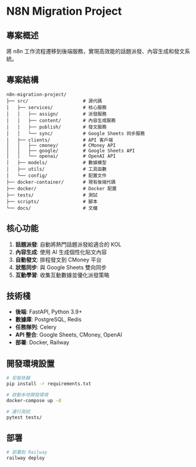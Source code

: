 # N8N Migration Project

## 專案概述
將 n8n 工作流程遷移到後端服務，實現高效能的話題派發、內容生成和發文系統。

## 專案結構
```
n8n-migration-project/
├── src/                    # 源代碼
│   ├── services/           # 核心服務
│   │   ├── assign/         # 派發服務
│   │   ├── content/        # 內容生成服務
│   │   ├── publish/        # 發文服務
│   │   └── sync/           # Google Sheets 同步服務
│   ├── clients/            # API 客戶端
│   │   ├── cmoney/         # CMoney API
│   │   ├── google/         # Google Sheets API
│   │   └── openai/         # OpenAI API
│   ├── models/             # 數據模型
│   ├── utils/              # 工具函數
│   └── config/             # 配置文件
├── docker-container/       # 現有後端代碼
├── docker/                 # Docker 配置
├── tests/                  # 測試
├── scripts/                # 腳本
└── docs/                   # 文檔
```

## 核心功能
1. **話題派發**: 自動將熱門話題派發給適合的 KOL
2. **內容生成**: 使用 AI 生成個性化貼文內容
3. **自動發文**: 排程發文到 CMoney 平台
4. **狀態同步**: 與 Google Sheets 雙向同步
5. **互動學習**: 收集互動數據並優化派發策略

## 技術棧
- **後端**: FastAPI, Python 3.9+
- **數據庫**: PostgreSQL, Redis
- **任務隊列**: Celery
- **API 整合**: Google Sheets, CMoney, OpenAI
- **部署**: Docker, Railway

## 開發環境設置
```bash
# 安裝依賴
pip install -r requirements.txt

# 啟動本地開發環境
docker-compose up -d

# 運行測試
pytest tests/
```

## 部署
```bash
# 部署到 Railway
railway deploy
```
